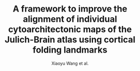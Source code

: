 ---
cat: gaia
subcat: architecture
bestof: false
author: Xiaoyu Wang et al.
title: A framework to improve the alignment of individual cytoarchitectonic maps of the Julich-Brain atlas using cortical folding landmarks
journal: Cerebral Cortex
year: 2024
type: article
url: https -//academic.oup.com/cercor/article-abstract/34/2/bhad538/7571378
---
